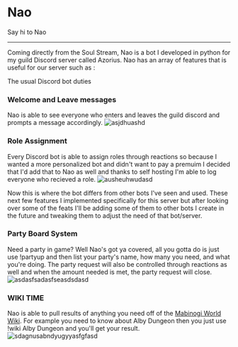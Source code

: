 # Nao

Say hi to Nao
_____________________________________________________________________________________________________________________
Coming directly from the Soul Stream, Nao is a bot I developed in python for my guild Discord server called Azorius.
Nao has an array of features that is useful for our server such as :

The usual Discord bot duties

### Welcome and Leave messages
Nao is able to see everyone who enters and leaves the guild discord and prompts a message accordingly.
![asjdhuashd](https://github.com/user-attachments/assets/898f7696-cbfc-42b0-8dcf-da25a558329f)

### Role Assignment
Every Discord bot is able to assign roles through reactions so because I wanted a more personalized bot and didn't
want to pay a premuim I decided that I'd add that to Nao as well and thanks to self hosting I'm able to log everyone
who recieved a role.
![ausheuhwudasd](https://github.com/user-attachments/assets/1c3383f2-d4ea-4cb2-99b6-85b8f1034ef0)


Now this is where the bot differs from other bots I've seen and used. These next few features I implemented specifically
for this server but after looking over some of the feats I'll be adding some of them to other bots I create in the future
and tweaking them to adjust the need of that bot/server.

### Party Board System
Need a party in game? Well Nao's got ya covered, all you gotta do is just use !partyup and then list your party's name,
how many you need, and what you're doing. The party request will also be controlled through reactions as well and when
the amount needed is met, the party request will close.
![asdasfsadasfseasdsdasd](https://github.com/user-attachments/assets/fd4a99cc-ddc0-4d9f-8463-a2c8c0453c9b)

### WIKI TIME
Nao is able to pull results of anything you need off of the [Mabinogi World Wiki](https://wiki.mabinogiworld.com/).
For example you need to know about Alby Dungeon then you just use !wiki Alby Dungeon and you'll get your result.
![sdagnusabndyugyyasfgfasd](https://github.com/user-attachments/assets/1d3ed64a-9db1-4378-bdd1-2f76b318719c)
